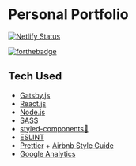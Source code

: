 # Personal Portfolio


[![Netlify Status](https://api.netlify.com/api/v1/badges/6690fb02-7781-47fa-b79a-689b56eebdb2/deploy-status)](https://app.netlify.com/sites/quintonj/deploys)


[![forthebadge](https://forthebadge.com/images/badges/built-with-love.svg)](http://forthebadge.com)


## Tech Used
+ [Gatsby.js](https://www.gatsbyjs.org/)
+ [React.js](https://reactjs.org/)
+ [Node.js](https://nodejs.org/en/)
+ [SASS](https://sass-lang.com/)
+ [styled-components💅](https://www.styled-components.com/)
+ [ESLINT](https://eslint.org/)
+ [Prettier](https://prettier.io/) + [Airbnb Style Guide](https://github.com/airbnb/javascript/tree/master/react)
+ [Google Analytics](https://analytics.google.com/analytics/web/)
